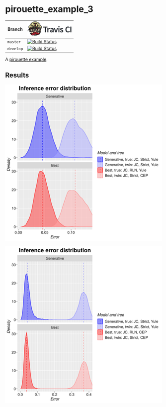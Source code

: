 # pirouette_example_3

Branch   |[![Travis CI logo](pics/TravisCI.png)](https://travis-ci.org)
---------|---------------------------------------
`master` |[![Build Status](https://travis-ci.org/richelbilderbeek/pirouette_example_3.svg?branch=master)](https://travis-ci.org/richelbilderbeek/pirouette_example_3)
`develop`|[![Build Status](https://travis-ci.org/richelbilderbeek/pirouette_example_3.svg?branch=develop)](https://travis-ci.org/richelbilderbeek/pirouette_example_3)

A [pirouette example](https://github.com/richelbilderbeek/pirouette_examples).

## Results

![](example_3_42/errors.png)

![](example_3_314/errors.png)
